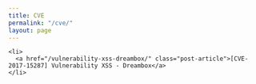 ```yaml
---
title: CVE
permalink: "/cve/"
layout: page
---
```


    <li>
      <a href="/vulnerability-xss-dreambox/" class="post-article">[CVE-2017-15287] Vulnerability XSS - Dreambox</a>
    </li>